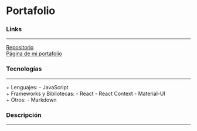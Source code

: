 # Portafolio

### Links

---

[Repositorio](https://github.com/cococov/portfolio)<br/>
[Página de mi portafolio](https://cococov.github.io/portfolio/)

### Tecnologías

---

<div class="list-super-index">
+ Lenguajes:
 - JavaScript
</div>

<div class="list-super-index">
+ Frameworks y Bibliotecas:
 - React
 - React Context
 - Material-UI
</div>

<div class="list-super-index">
+ Otros:
 - Markdown
</div>

### Descripción

---

